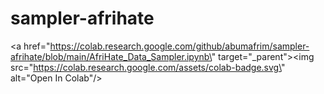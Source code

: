 # sampler-afrihate

<a href=\"https://colab.research.google.com/github/abumafrim/sampler-afrihate/blob/main/AfriHate_Data_Sampler.ipynb\" target=\"_parent\"><img src=\"https://colab.research.google.com/assets/colab-badge.svg\" alt=\"Open In Colab\"/></a>
